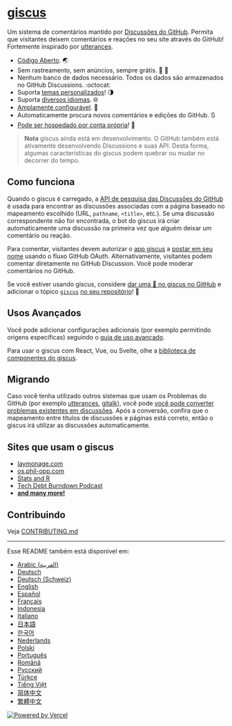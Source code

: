 # [giscus][giscus]

Um sistema de comentários mantido por [Discussões do GitHub][discussions]. Permita que visitantes deixem comentários e reações no seu site através do GitHub! Fortemente inspirado por [utterances][utterances].

- [Código Aberto][repo]. 🌏
- Sem rastreamento, sem anúncios, sempre grátis. 📡 🚫
- Nenhum banco de dados necessário. Todos os dados são armazenados no GitHub Discussions. :octocat:
- Suporta [temas personalizados][creating-custom-themes]! 🌗
- Suporta [diversos idiomas][multiple-languages]. 🌐
- [Amplamente configurável][advanced-usage]. 🔧
- Automaticamente procura novos comentários e edições do GitHub. 🔃
- [Pode ser hospedado por conta própria][self-hosting]! 🤳

> **Nota**
> giscus ainda está em desenvolvimento. O GitHub também está ativamente desenvolvendo Discussions e suas API. Desta forma, algumas características do giscus podem quebrar ou mudar no decorrer do tempo.

## Como funciona

Quando o giscus é carregado, a [API de pesquisa das Discussões do GitHub][search-api] é usada para encontrar as discussões associadas com a página baseado no mapeamento escolhido (URL, `pathname`, `<title>`, etc.). Se uma discussão correspondente não for encontrada, o bot do giscus irá criar automaticamente uma discussão na primeira vez que alguém deixar um comentário ou reação.

Para comentar, visitantes devem autorizar o [app giscus][giscus-app] a [postar em seu nome][authorization] usando o fluxo GitHub OAuth. Alternativamente, visitantes podem comentar diretamente no GitHub Discussion. Você pode moderar comentários no GitHub.

[giscus]: https://giscus.app/pt
[discussions]: https://docs.github.com/en/discussions
[utterances]: https://github.com/utterance/utterances
[repo]: https://github.com/giscus/giscus
[usos avançados]: https://github.com/giscus/giscus/blob/main/ADVANCED-USAGE.md
[creating-custom-themes]: https://github.com/giscus/giscus/blob/main/ADVANCED-USAGE.md#data-theme
[multiple-languages]: https://github.com/giscus/giscus/blob/main/CONTRIBUTING.md#adding-localizations
[self-hosting]: https://github.com/giscus/giscus/blob/main/SELF-HOSTING.md
[search-api]: https://docs.github.com/en/graphql/guides/using-the-graphql-api-for-discussions#search
[giscus-app]: https://github.com/apps/giscus
[authorization]: https://docs.github.com/en/developers/apps/identifying-and-authorizing-users-for-github-apps

<!-- configuration -->

Se você estiver usando giscus, considere [dar uma 🌟 no giscus no GitHub][repo] e adicionar o tópico [`giscus`][giscus-topic] [no seu repositório][topic-howto]! 🎉

## Usos Avançados

Você pode adicionar configurações adicionais (por exemplo permitindo origens específicas) seguindo o [guia de uso avançado][advanced-usage].

Para usar o giscus com React, Vue, ou Svelte, olhe a [biblioteca de componentes do giscus][giscus-component].

## Migrando

Caso você tenha utilizado outros sistemas que usam os Problemas do GitHub (por exemplo [utterances][utterances], [gitalk][gitalk]), você pode [você pode converter problemas existentes em discussões][convert]. Após a conversão, confira que o mapeamento entre títulos de discussões e páginas está correto, então o giscus irá utilizar as discussões automaticamente.

## Sites que usam o giscus

- [laymonage.com][laymonage-website]
- [os.phil-opp.com][os-phil-opp]
- [Stats and R][statsandr]
- [Tech Debt Burndown Podcast][techdebtburndown]
- [**and many more!**][giscus-topic]

## Contribuindo

Veja [CONTRIBUTING.md][contributing]

[giscus-component]: https://github.com/giscus/giscus-component
[repo]: https://github.com/giscus/giscus
[giscus-topic]: https://github.com/topics/giscus
[topic-howto]: https://docs.github.com/en/github/administering-a-repository/classifying-your-repository-with-topics
[advanced-usage]: https://github.com/giscus/giscus/blob/main/ADVANCED-USAGE.md
[utterances]: https://github.com/utterance/utterances
[gitalk]: https://github.com/gitalk/gitalk
[convert]: https://docs.github.com/en/discussions/managing-discussions-for-your-community/moderating-discussions#converting-an-issue-to-a-discussion
[laymonage-website]: https://laymonage.com/posts/giscus
[os-phil-opp]: https://os.phil-opp.com
[statsandr]: https://statsandr.com
[techdebtburndown]: https://techdebtburndown.com
[contributing]: https://github.com/giscus/giscus/blob/main/CONTRIBUTING.md

<!-- end -->

---

Esse README também está disponível em:

- [Arabic (العربية)](README.ar.md)
- [Deutsch](README.de.md)
- [Deutsch (Schweiz)](README.gsw.md)
- [English](README.md)
- [Español](README.es.md)
- [Français](README.fr.md)
- [Indonesia](README.id.md)
- [Italiano](README.it.md)
- [日本語](README.ja.md)
- [한국어](README.ko.md)
- [Nederlands](README.nl.md)
- [Polski](README.pl.md)
- [Português](README.pt.md)
- [Română](README.ro.md)
- [Русский](README.ru.md)
- [Türkçe](README.tr.md)
- [Tiếng Việt](README.vi.md)
- [简体中文](README.zh-CN.md)
- [繁體中文](README.zh-TW.md)

[![Powered by Vercel](public/powered-by-vercel.svg)][vercel]

[vercel]: https://vercel.com/?utm_source=giscus&utm_campaign=oss
